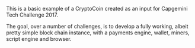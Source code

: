 This is a basic example of a CryptoCoin created as an input for Capgemini Tech Challenge 2017.

The goal, over a number of challenges, is to develop a fully working, albeit pretty simple block chain instance, with a payments engine, wallet, miners, script engine and browser.

